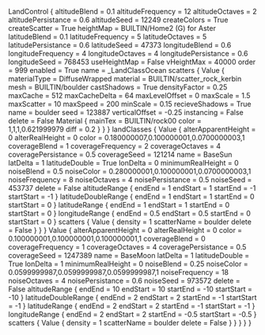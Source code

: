 LandControl
				{
					altitudeBlend = 0.1
					altitudeFrequency = 12
					altitudeOctaves = 2
					altitudePersistance = 0.6
					altitudeSeed = 12249
					createColors = True
					createScatter = True
					heightMap = BUILTIN/Home2 (G) for Aster
					latitudeBlend = 0.1
					latitudeFrequency = 5
					latitudeOctaves = 5
					latitudePersistance = 0.6
					latitudeSeed = 47373
					longitudeBlend = 0.6
					longitudeFrequency = 4
					longitudeOctaves = 4
					longitudePersistance = 0.6
					longitudeSeed = 768453
					useHeightMap = False
					vHeightMax = 40000
					order = 999
					enabled = True
					name = _LandClassOcean
					scatters
					{
						Value
						{
							materialType = DiffuseWrapped
							material = BUILTIN/scatter_rock_kerbin
							mesh = BUILTIN/boulder
							castShadows = True
							densityFactor = 0.25
							maxCache = 512
							maxCacheDelta = 64
							maxLevelOffset = 0
							maxScale = 1.5
							maxScatter = 10
							maxSpeed = 200
							minScale = 0.15
							recieveShadows = True
							name = boulder
							seed = 123887
							verticalOffset = -0.25
							instancing = False
							delete = False
							Material
							{
								mainTex = BUILTIN/rock00
								color = 1,1,1,0.621999979
								diff = 0.2
							}
						}
					}
					landClasses
					{
						Value
						{
							alterApparentHeight = 0
							alterRealHeight = 0
							color = 0.180000007,0.100000001,0.0700000003,1
							coverageBlend = 1
							coverageFrequency = 2
							coverageOctaves = 4
							coveragePersistance = 0.5
							coverageSeed = 121214
							name = BaseSun
							latDelta = 1
							latitudeDouble = True
							lonDelta = 0
							minimumRealHeight = 0
							noiseBlend = 0.5
							noiseColor = 0.280000001,0.100000001,0.0700000003,1
							noiseFrequency = 8
							noiseOctaves = 4
							noisePersistance = 0.5
							noiseSeed = 453737
							delete = False
							altitudeRange
							{
								endEnd = 1
								endStart = 1
								startEnd = -1
								startStart = -1
							}
							latitudeDoubleRange
							{
								endEnd = 1
								endStart = 1
								startEnd = 0
								startStart = 0
							}
							latitudeRange
							{
								endEnd = 1
								endStart = 1
								startEnd = 0
								startStart = 0
							}
							longitudeRange
							{
								endEnd = 0.5
								endStart = 0.5
								startEnd = 0
								startStart = 0
							}
							scatters
							{
								Value
								{
									density = 1
									scatterName = boulder
									delete = False
								}
							}
						}
						Value
						{
							alterApparentHeight = 0
							alterRealHeight = 0
							color = 0.100000001,0.100000001,0.100000001,1
							coverageBlend = 0
							coverageFrequency = 1
							coverageOctaves = 4
							coveragePersistance = 0.5
							coverageSeed = 1247389
							name = BaseMoon
							latDelta = 1
							latitudeDouble = True
							lonDelta = 1
							minimumRealHeight = 0
							noiseBlend = 0.25
							noiseColor = 0.0599999987,0.0599999987,0.0599999987,1
							noiseFrequency = 18
							noiseOctaves = 4
							noisePersistance = 0.6
							noiseSeed = 973572
							delete = False
							altitudeRange
							{
								endEnd = 10
								endStart = 10
								startEnd = -10
								startStart = -10
							}
							latitudeDoubleRange
							{
								endEnd = 2
								endStart = 2
								startEnd = -1
								startStart = -1
							}
							latitudeRange
							{
								endEnd = 2
								endStart = 2
								startEnd = -1
								startStart = -1
							}
							longitudeRange
							{
								endEnd = 2
								endStart = 2
								startEnd = -0.5
								startStart = -0.5
							}
							scatters
							{
								Value
								{
									density = 1
									scatterName = boulder
									delete = False
								}
							}
						}
					}
				}
